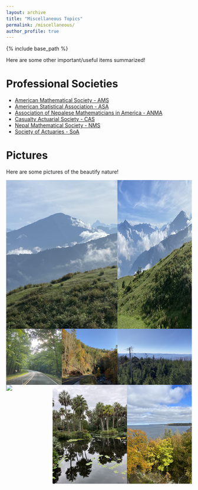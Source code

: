 ```yaml
---
layout: archive
title: "Miscellaneous Topics"
permalink: /miscellaneous/
author_profile: true
---
```


{% include base_path %}

Here are some other important/useful items summarized! 

Professional Societies
======
- [American Mathematical Society - AMS](https://www.ams.org/home/page) 
- [American Statistical Association - ASA](https://www.amstat.org/)
- [Association of Nepalese Mathematicians in America - ANMA](https://www.anmaweb.org/)
- [Casualty Actuarial Society - CAS](https://www.casact.org/)
- [Nepal Mathematical Society - NMS](https://www.nms.org.np/)
- [Society of Actuaries - SoA](https://www.soa.org/)

Pictures
=====
Here are some pictures of the beautify nature! 

<div style="display: flex; justify-content: space-between;">
  <img src="/images/PT1.jpg" style="width: 60%; height: auto">
  <img src="/images/PT2.jpg" style="width: 40%; height: auto">
</div>

<div style="display: flex; justify-content: space-between;">
  <img src="/images/TN1.jpg" style="width: 30%; height: auto">
  <img src="/images/SM1.jpg" style="width: 30%; height: auto">
  <img src="/images/SM2.jpg" style="width: 40%; height: auto">
</div>

<div style="display: flex; justify-content: space-between;">
  <img src="/images/DC2.jpg" style="width: 25%; height: auto">
  <img src="/images/FL1.jpg" style="width: 40%; height: auto">
  <img src="/images/DC1.jpg" style="width: 35%; height: auto">
</div>

<!-- 
<img src="/images/PT1.jpg" width="48%" height="500">
<img src="/images/DC2.jpg" width="48%" height="500">
<img src="/images/PT2.jpg" width="48%" height="500">
<img src="/images/TN1.jpg" width="48%" height="500">
-->




